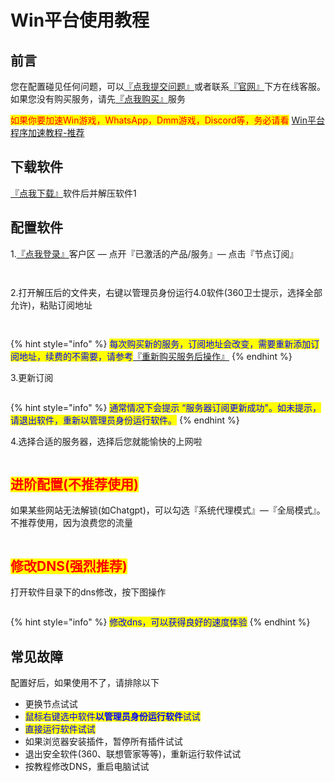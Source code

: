 # Win平台使用教程

## **前言**

您在配置碰见任何问题，可以[『点我提交问题』](https://www.lengjiao.me/submitticket.php)或者联系[『官网』](https://www.lengjiao.me)下方在线客服。如果您没有购买服务，请先[『点我购买』](https://www.lengjiao.me/cart.php)服务



<mark style="color:red;">如果你要加速Win游戏，WhatsApp，Dmm游戏，Discord</mark><mark style="color:red;">等，务必请看</mark> [Win平台程序加速教程-推荐](win-ping-tai-cheng-xu-jia-su-jiao-cheng-tui-jian.md)

## 下载软件

&#x20;[『点我下载』](https://dlink.host/1drv/aHR0cHM6Ly8xZHJ2Lm1zL3UvYy83MzRhZmI0ZGUyNTNlNjAyL0VidzlPX2xuLW5sTnZISGc2VUN1WERBQmtfZndKM1RvbGJTUnZLd0ZMMzZtWEE_ZT1HOWpkSjk.zip)软件后并解压软件1

## 配置软件

1.[『点我登录』](https://www.lengjiao.me/clientarea.php)客户区 — 点开『已激活的产品/服务』— 点击『节点订阅』

<div align="left"><figure><img src="https://pic.imgdb.cn/item/65a2bab5871b83018ad40227.png" alt=""><figcaption></figcaption></figure></div>

<div align="left"><figure><img src="https://pic.imgdb.cn/item/65a2bab5871b83018ad402dd.png" alt=""><figcaption></figcaption></figure></div>

2.打开解压后的文件夹，右键以管理员身份运行4.0软件(360卫士提示，选择全部允许)，粘贴订阅地址

<div align="left"><figure><img src="https://pic.imgdb.cn/item/65a2bab5871b83018ad4037a.png" alt=""><figcaption></figcaption></figure></div>

<div align="left"><figure><img src="https://pic.imgdb.cn/item/65a2bab5871b83018ad403fc.png" alt=""><figcaption></figcaption></figure></div>

{% hint style="info" %}
<mark style="color:blue;">每次购买新的服务，订阅地址会改变，需要重新添加订阅地址，续费的不需要，请参考</mark>[『重新购买服务后操作』](../chang-jian-wen-ti/zhong-xin-gou-mai-fu-wu-hou-cao-zuo.md)
{% endhint %}

3.更新订阅

<div align="left"><figure><img src="https://pic.imgdb.cn/item/65a2bab5871b83018ad40496.png" alt=""><figcaption></figcaption></figure></div>

{% hint style="info" %}
<mark style="color:blue;">通常情况下会提示  “服务器订阅更新成功"。如未提示，请退出软件，重新以管理员身份运行软件。</mark>
{% endhint %}

4.选择合适的服务器，选择后您就能愉快的上网啦

<div align="left"><figure><img src="https://pic.imgdb.cn/item/65a2baca871b83018ad45b7f.png" alt=""><figcaption></figcaption></figure></div>

## <mark style="color:red;">进阶配置(不推荐使用)</mark>

如果某些网站无法解锁(如Chatgpt)，可以勾选『系统代理模式』—『全局模式』。不推荐使用，因为浪费您的流量

<div align="left"><figure><img src="https://pic.imgdb.cn/item/65a2baca871b83018ad45c0c.png" alt=""><figcaption></figcaption></figure></div>

## <mark style="color:red;">修改DNS(强烈推荐)</mark>

打开软件目录下的dns修改，按下图操作

<div align="left"><figure><img src="https://pic.imgdb.cn/item/65a2baca871b83018ad45c93.png" alt=""><figcaption></figcaption></figure></div>

{% hint style="info" %}
<mark style="color:blue;">修改dns，可以获得良好的速度体验</mark>
{% endhint %}

## 常见故障

配置好后，如果使用不了，请排除以下

* 更换节点试试
* <mark style="color:blue;">鼠标右键选中软件</mark><mark style="color:blue;">**以管理员身份运行软件**</mark><mark style="color:blue;">试试</mark>
* <mark style="color:blue;">直接运行软件试试</mark>
* 如果浏览器安装插件，暂停所有插件试试
* 退出安全软件(360、联想管家等等)，重新运行软件试试
* 按教程修改DNS，重启电脑试试
